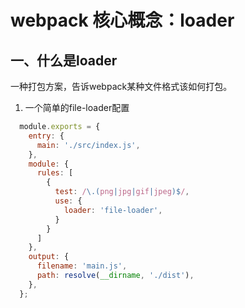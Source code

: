 # webpack 核心概念：loader

## 一、什么是loader

一种打包方案，告诉webpack某种文件格式该如何打包。

1. 一个简单的file-loader配置
  ```js
    module.exports = {
      entry: {
        main: './src/index.js',
      },
      module: {
        rules: [
          {
            test: /\.(png|jpg|gif|jpeg)$/,
            use: {
              loader: 'file-loader',
            }
          }
        ]
      },
      output: {
        filename: 'main.js',
        path: resolve(__dirname, './dist'),
      },
    };  
  ```
